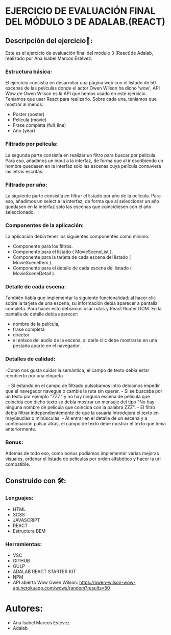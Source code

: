 # EJERCICIO DE EVALUACIÓN FINAL DEL MÓDULO 3 DE ADALAB.(REACT)

## Descripción del ejercicio:rocket::

Este es el ejercicio de evaluación final del módulo 3 (React)de Adalab, realizado por Ana Isabel Marcos Estévez.

### Estructura básica:

El ejercicio consistía en desarrollar una página web con el listado de 50 escenas de las películas donde el
actor Owen Wilson ha dicho 'wow', API Wow de Owen Wilson es la API que hemos usado en este ejercicio.
Teníamos que usar React para realizarlo.
Sobre cada una, teníamos que mostrar al menos:

- Poster (poster)
- Película (movie)
- Frase completa (full_line)
- Año (year)

### Filtrado por película:

La segunda parte consistía en realizar un filtro para buscar por película. Para eso, añadimos un input a la interfaz, de forma que al ir escribiendo un nombre quedasen en la
interfaz solo las escenas cuya película contuviera las letras escritas.

### Filtrado por año:

La siguiente parte consistía en filtrar el listado por año de la película. Para eso, añadimos un
select a la interfaz, de forma que al seleccionar un año quedasen en la interfaz solo las escenas que
coincidiesen con el año seleccionado.

### Componentes de la aplicación:

La aplicación debía tener los siguientes componentes como mínimo:

- Componente para los filtros.
- Componente para el listado ( MovieSceneList ).
- Componente para la tarjeta de cada escena del listado ( MovieSceneItem ).
- Componente para el detalle de cada escena del listado ( MovieSceneDetail ).

### Detalle de cada escena:

También había que implementar la siguiente funcionalidad: al hacer clic sobre la tarjeta de una escena, su información
debía aparecer a pantalla completa. Para hacer esto debíamos usar rutas y React Router DOM. En la pantalla de
detalle debía aparecer:

- nombre de la película,
- frase completa
- director
- el enlace del audio de la escena, al darle clic debe mostrarse en una pestaña aparte en el navegador.

### Detalles de calidad:

-Como nos gusta cuidar la semántica, el campo de texto debía estar recubierto por una etiqueta

<form />.
- Si estando en el campo de filtrado pulsabamos intro debíamos impedir que el navegador navegue o cambie
la ruta sin querer.
- Si se buscaba por un texto por ejemplo "ZZZ" y no hay ninguna escena de película que coincida con
dicho texto se debía mostrar un mensaje del tipo "No hay ninguna nombre de película que coincida
con la palabra ZZZ".
- El filtro debía filtrar independientemente de que la usuaria introdujera el texto en mayúsuclas o
minúsculas.
- Al entrar en el detalle de un escena y a continuación pulsar atrás, el campo de texto debe mostrar el
texto que tenía anteriormente.

### Bonus:

Además de todo eso, como bonus podíamos implementar varias mejoras visuales, ordenar el listado de películas por orden alfabético y hacer la url compatible.

## Construido con 🛠️:

### Lenguajes:

- HTML
- SCSS
- JAVASCRIPT
- REACT
- Estructura BEM

### Herramientas:

- VSC
- GITHUB
- GULP
- ADALAB REACT STARTER KIT
- NPM
- API abierto Wow Owen Wilson: https://owen-wilson-wow-api.herokuapp.com/wows/random?results=50

# Autores:

- Ana Isabel Marcos Estévez
- Adalab
